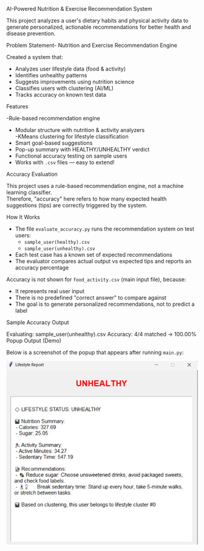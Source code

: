  AI-Powered Nutrition & Exercise Recommendation System

This project analyzes a user's dietary habits and physical activity data to generate personalized, actionable recommendations for better health and disease prevention.

Problem Statement- Nutrition and Exercise Recommendation Engine

Created a system that:
- Analyzes user lifestyle data (food & activity)
- Identifies unhealthy patterns
- Suggests improvements using nutrition science
- Classifies users with clustering (AI/ML)
- Tracks accuracy on known test data

 Features

-Rule-based recommendation engine  
- Modular structure with nutrition & activity analyzers  
-KMeans clustering for lifestyle classification  
- Smart goal-based suggestions  
- Pop-up summary with HEALTHY/UNHEALTHY verdict  
- Functional accuracy testing on sample users  
- Works with `.csv` files — easy to extend!

Accuracy Evaluation

This project uses a rule-based recommendation engine, not a machine learning classifier.  
Therefore, "accuracy" here refers to how many expected health suggestions (tips) are correctly triggered by the system.

 How It Works

- The file `evaluate_accuracy.py` runs the recommendation system on test users:
  - `sample_user(healthy).csv`
  - `sample_user(unhealthy).csv`
- Each test case has a known set of expected recommendations
- The evaluator compares actual output vs expected tips and reports an accuracy percentage

 Accuracy is not shown for `food_activity.csv` (main input file), because:
- It represents real user input
- There is no predefined "correct answer" to compare against
- The goal is to generate personalized recommendations, not to predict a label

 Sample Accuracy Output


Evaluating: sample_user(unhealthy).csv
Accuracy: 4/4 matched → 100.00%
 Popup Output (Demo)

Below is a screenshot of the popup that appears after running `main.py`:

![Popup Output](assets/popuup_output.jpg)




